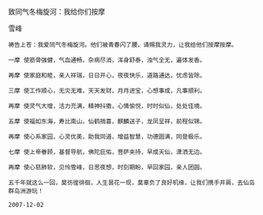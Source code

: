 致同气冬梅旋河：我给你们按摩

雪峰


    祷告上苍：我爱同气冬梅旋河。他们被青春闪了腰，请赐我灵力，让我给他们按摩按摩。

    一摩 使筋骨强健，气血通畅，杂病尽消，浑身舒泰，浊气全无，遍体发香。

    再摩 使家庭和睦，亲人祥瑞，日日开心，夜夜快乐，道路通达，忧虑皆除。

    三摩 使工作顺心，无灾无难，天天发财，月月进宝，心想事成，凡事顺利。

    再摩 使灵气大增，活力充满，精神抖擞，心情愉悦，时时似仙，处处佳境。

    五摩 使福如东海，寿比南山，仙鹤捎喜，麒麟送子，龙凤呈祥，前程似锦。

    再摩 使心系家园，心灵优美，助我同道，增益智慧，功德圆满，同登极乐。

    七摩 使上帝眷顾，基督导航，佛陀庇佑，菩萨夹持，早成天仙，潇洒无边。

    再摩 使心慈肺软，见怜雪峰，日思夜想，时刻期盼，早回家园，亲人团圆。

    五千年就这么一回，莫彷徨徘徊，人生昙花一现，莫辜负了良好机缘，让我们携手并肩，去仙岛群岛洲游玩！

    2007-12-02



